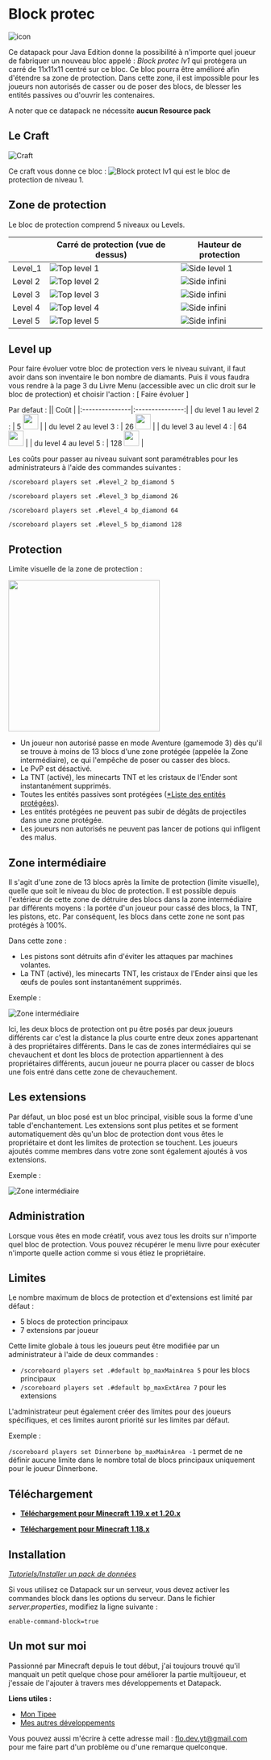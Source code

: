 # Block protec

![icon](https://github.com/FloDev-yt/Block_protec/raw/assets/icon.png)

Ce datapack pour Java Edition donne la possibilité à n'importe quel joueur de fabriquer un nouveau bloc appelé : *Block protec lv1* qui protégera un carré de 11x11x11 centré sur ce bloc. Ce bloc pourra être amélioré afin d'étendre sa zone de protection. Dans cette zone, il est impossible pour les joueurs non autorisés de casser ou de poser des blocs, de blesser les entités passives ou d'ouvrir les contenaires.

A noter que ce datapack ne nécessite **aucun Resource pack**


## Le Craft

![Craft](https://github.com/FloDev-yt/Block_protec/raw/assets/Craft_block_protec.png)

Ce craft vous donne ce bloc : ![Block protect lv1](https://github.com/FloDev-yt/Block_protec/raw/assets/Block_protec_lv1.png) qui est le bloc de protection de niveau 1.

## Zone de protection

Le bloc de protection comprend 5 niveaux ou Levels.

|   | Carré de protection (vue de dessus) | Hauteur de protection |
| --- | --- | --- |
| Level_1 | ![Top level 1](https://github.com/FloDev-yt/Block_protec/raw/assets/top_lv1.png) | ![Side level 1](https://github.com/FloDev-yt/Block_protec/raw/assets/side_lv1.png) |
| Level 2 | ![Top level 2](https://github.com/FloDev-yt/Block_protec/raw/assets/top_lv2.png) | ![Side infini](https://github.com/FloDev-yt/Block_protec/raw/assets/side_infini.png) |
| Level 3 | ![Top level 3](https://github.com/FloDev-yt/Block_protec/raw/assets/top_lv3.png) | ![Side infini](https://github.com/FloDev-yt/Block_protec/raw/assets/side_infini.png) |
| Level 4 | ![Top level 4](https://github.com/FloDev-yt/Block_protec/raw/assets/top_lv4.png) | ![Side infini](https://github.com/FloDev-yt/Block_protec/raw/assets/side_infini.png) |
| Level 5 | ![Top level 5](https://github.com/FloDev-yt/Block_protec/raw/assets/top_lv5.png) | ![Side infini](https://github.com/FloDev-yt/Block_protec/raw/assets/side_infini.png) |

## Level up

Pour faire évoluer votre bloc de protection vers le niveau suivant, il faut avoir dans son inventaire le bon nombre de diamants. Puis il vous faudra vous rendre à la page 3 du Livre Menu (accessible avec un clic droit sur le bloc de protection) et choisir l'action : [ Faire évoluer ]

Par defaut :
|| Coût |
|:---------------|:---------------:|
| du level 1 au level 2 : | 5 <img src="https://static.wikia.nocookie.net/thetekkit/images/9/90/Diamond_%28Gem%29.png/revision/latest?cb=20121011092534" width="30" height="30" /> |
| du level 2 au level 3 : | 26 <img src="https://static.wikia.nocookie.net/thetekkit/images/9/90/Diamond_%28Gem%29.png/revision/latest?cb=20121011092534" width="30" height="30" /> |
| du level 3 au level 4 : | 64 <img src="https://static.wikia.nocookie.net/thetekkit/images/9/90/Diamond_%28Gem%29.png/revision/latest?cb=20121011092534" width="30" height="30" /> |
| du level 4 au level 5 : | 128 <img src="https://static.wikia.nocookie.net/thetekkit/images/9/90/Diamond_%28Gem%29.png/revision/latest?cb=20121011092534" width="30" height="30" /> |

Les coûts pour passer au niveau suivant sont paramétrables pour les administrateurs à l'aide des commandes suivantes :

`/scoreboard players set .#level_2 bp_diamond 5`

`/scoreboard players set .#level_3 bp_diamond 26`

`/scoreboard players set .#level_4 bp_diamond 64`

`/scoreboard players set .#level_5 bp_diamond 128`


## Protection

Limite visuelle de la zone de protection : 

<img src="https://github.com/FloDev-yt/Block_protec/raw/assets/bordure.png" width="300" height="300"/>

- Un joueur non autorisé passe en mode Aventure (gamemode 3) dès qu'il se trouve à moins de 13 blocs d'une zone protégée (appelée la Zone intermédiaire), ce qui l'empêche de poser ou casser des blocs.
- Le PvP est désactivé.
- La TNT (activé), les minecarts TNT et les cristaux de l'Ender sont instantanément supprimés.
- Toutes les entités passives sont protégées ([*Liste des entités protégées](https://github.com/FloDev-yt/Block_protec/blob/MC-1.19_FR/Block_Protec_datapack/data/block_protec/tags/entity_types/entity_protec.json)).
- Les entités protégées ne peuvent pas subir de dégâts de projectiles dans une zone protégée.
- Les joueurs non autorisés ne peuvent pas lancer de potions qui infligent des malus.

## Zone intermédiaire

Il s'agit d'une zone de 13 blocs après la limite de protection (limite visuelle), quelle que soit le niveau du bloc de protection. Il est possible depuis l'extérieur de cette zone de détruire des blocs dans la zone intermédiaire par différents moyens : la portée d'un joueur pour cassé des blocs, la TNT, les pistons, etc. Par conséquent, les blocs dans cette zone ne sont pas protégés à 100%.

Dans cette zone :
- Les pistons sont détruits afin d'éviter les attaques par machines volantes.
- La TNT (activé), les minecarts TNT, les cristaux de l'Ender ainsi que les œufs de poules sont instantanément supprimés.

Exemple :

![Zone intermédiaire](https://github.com/FloDev-yt/Block_protec/raw/assets/middel_zone.png)

Ici, les deux blocs de protection ont pu être posés par deux joueurs différents car c'est la distance la plus courte entre deux zones appartenant à des propriétaires différents. Dans le cas de zones intermédiaires qui se chevauchent et dont les blocs de protection appartiennent à des propriétaires différents, aucun joueur ne pourra placer ou casser de blocs une fois entré dans cette zone de chevauchement.

## Les extensions

Par défaut, un bloc posé est un bloc principal, visible sous la forme d'une table d'enchantement. Les extensions sont plus petites et se forment automatiquement dès qu'un bloc de protection dont vous êtes le propriétaire et dont les limites de protection se touchent. Les joueurs ajoutés comme membres dans votre zone sont également ajoutés à vos extensions.

Exemple :

![Zone intermédiaire](https://github.com/FloDev-yt/Block_protec/raw/assets/extensions.png)


## Administration

Lorsque vous êtes en mode créatif, vous avez tous les droits sur n'importe quel bloc de protection. Vous pouvez récupérer le menu livre pour exécuter n'importe quelle action comme si vous étiez le propriétaire.

## Limites

Le nombre maximum de blocs de protection et d'extensions est limité par défaut :
- 5 blocs de protection principaux
- 7 extensions par joueur

Cette limite globale à tous les joueurs peut être modifiée par un administrateur à l'aide de deux commandes :
- `/scoreboard players set .#default bp_maxMainArea 5` 
pour les blocs principaux
- `/scoreboard players set .#default bp_maxExtArea 7` pour les extensions

L'administrateur peut également créer des limites pour des joueurs spécifiques, et ces limites auront priorité sur les limites par défaut.

Exemple :

`/scoreboard players set Dinnerbone bp_maxMainArea -1` permet de ne définir aucune limite dans le nombre total de blocs principaux uniquement pour le joueur Dinnerbone.

## Téléchargement

- [**Téléchargement pour Minecraft 1.19.x et 1.20.x**](https://github.com/FloDev-yt/Block_protec/releases/download/v0.2/Block_protec_MC-1.19_FR_v0.2.zip)

- [**Téléchargement pour Minecraft 1.18.x**](https://github.com/FloDev-yt/Block_protec/releases/download/v0.2/Block_protec_MC-1.18_FR_v0.2.zip)


## Installation

[*Tutoriels/Installer un pack de données*](https://minecraft.fandom.com/fr/wiki/Tutoriels/Installer_un_pack_de_données)

Si vous utilisez ce Datapack sur un serveur, vous devez activer les commandes block dans les options du serveur. Dans le fichier *server.properties*, modifiez la ligne suivante :

`enable-command-block=true`

## Un mot sur moi

Passionné par Minecraft depuis le tout début, j'ai toujours trouvé qu'il manquait un petit quelque chose pour améliorer la partie multijoueur, et j'essaie de l'ajouter à travers mes développements et Datapack.

**Liens utiles :**
- [Mon Tipee](https://fr.tipeee.com/flo-dev)
- [Mes autres développements](https://github.com/FloDev-yt?tab=repositories)

Vous pouvez aussi m'écrire à cette adresse mail : [flo.dev.yt@gmail.com](flo.dev.yt@gmail.com) pour me faire part d'un problème ou d'une remarque quelconque.